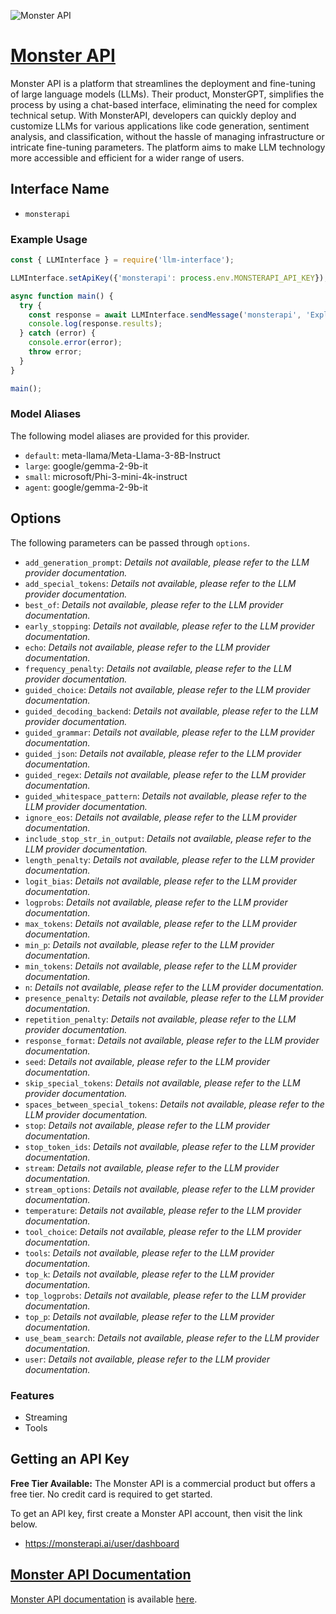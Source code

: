![Monster API](https://www.theinsaneapp.com/tools/wp-content/uploads/2023/06/Monster-API-Tool.jpg)

# [Monster API](https://www.monsterapi.ai)

Monster API is a platform that streamlines the deployment and fine-tuning of large language models (LLMs). Their product, MonsterGPT, simplifies the process by using a chat-based interface, eliminating the need for complex technical setup. With MonsterAPI, developers can quickly deploy and customize LLMs for various applications like code generation, sentiment analysis, and classification, without the hassle of managing infrastructure or intricate fine-tuning parameters. The platform aims to make LLM technology more accessible and efficient for a wider range of users.

## Interface Name

- `monsterapi`

### Example Usage

```javascript
const { LLMInterface } = require('llm-interface');

LLMInterface.setApiKey({'monsterapi': process.env.MONSTERAPI_API_KEY});

async function main() {
  try {
    const response = await LLMInterface.sendMessage('monsterapi', 'Explain the importance of low latency LLMs.');
    console.log(response.results);
  } catch (error) {
    console.error(error);
    throw error;
  }
}

main();
```

### Model Aliases

The following model aliases are provided for this provider. 

- `default`: meta-llama/Meta-Llama-3-8B-Instruct
- `large`: google/gemma-2-9b-it
- `small`: microsoft/Phi-3-mini-4k-instruct
- `agent`: google/gemma-2-9b-it


## Options

The following parameters can be passed through `options`.

- `add_generation_prompt`: _Details not available, please refer to the LLM provider documentation._
- `add_special_tokens`: _Details not available, please refer to the LLM provider documentation._
- `best_of`: _Details not available, please refer to the LLM provider documentation._
- `early_stopping`: _Details not available, please refer to the LLM provider documentation._
- `echo`: _Details not available, please refer to the LLM provider documentation._
- `frequency_penalty`: _Details not available, please refer to the LLM provider documentation._
- `guided_choice`: _Details not available, please refer to the LLM provider documentation._
- `guided_decoding_backend`: _Details not available, please refer to the LLM provider documentation._
- `guided_grammar`: _Details not available, please refer to the LLM provider documentation._
- `guided_json`: _Details not available, please refer to the LLM provider documentation._
- `guided_regex`: _Details not available, please refer to the LLM provider documentation._
- `guided_whitespace_pattern`: _Details not available, please refer to the LLM provider documentation._
- `ignore_eos`: _Details not available, please refer to the LLM provider documentation._
- `include_stop_str_in_output`: _Details not available, please refer to the LLM provider documentation._
- `length_penalty`: _Details not available, please refer to the LLM provider documentation._
- `logit_bias`: _Details not available, please refer to the LLM provider documentation._
- `logprobs`: _Details not available, please refer to the LLM provider documentation._
- `max_tokens`: _Details not available, please refer to the LLM provider documentation._
- `min_p`: _Details not available, please refer to the LLM provider documentation._
- `min_tokens`: _Details not available, please refer to the LLM provider documentation._
- `n`: _Details not available, please refer to the LLM provider documentation._
- `presence_penalty`: _Details not available, please refer to the LLM provider documentation._
- `repetition_penalty`: _Details not available, please refer to the LLM provider documentation._
- `response_format`: _Details not available, please refer to the LLM provider documentation._
- `seed`: _Details not available, please refer to the LLM provider documentation._
- `skip_special_tokens`: _Details not available, please refer to the LLM provider documentation._
- `spaces_between_special_tokens`: _Details not available, please refer to the LLM provider documentation._
- `stop`: _Details not available, please refer to the LLM provider documentation._
- `stop_token_ids`: _Details not available, please refer to the LLM provider documentation._
- `stream`: _Details not available, please refer to the LLM provider documentation._
- `stream_options`: _Details not available, please refer to the LLM provider documentation._
- `temperature`: _Details not available, please refer to the LLM provider documentation._
- `tool_choice`: _Details not available, please refer to the LLM provider documentation._
- `tools`: _Details not available, please refer to the LLM provider documentation._
- `top_k`: _Details not available, please refer to the LLM provider documentation._
- `top_logprobs`: _Details not available, please refer to the LLM provider documentation._
- `top_p`: _Details not available, please refer to the LLM provider documentation._
- `use_beam_search`: _Details not available, please refer to the LLM provider documentation._
- `user`: _Details not available, please refer to the LLM provider documentation._


### Features

- Streaming
- Tools


## Getting an API Key

**Free Tier Available:** The Monster API is a commercial product but offers a free tier. No credit card is required to get started.

To get an API key, first create a Monster API account, then visit the link below.

- https://monsterapi.ai/user/dashboard


## [Monster API Documentation](https://developer.monsterapi.ai/)

[Monster API documentation](https://developer.monsterapi.ai/) is available [here](https://developer.monsterapi.ai/).
